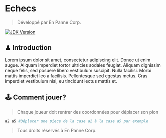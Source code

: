 # Echecs
> Développé par En Panne Corp.

[![JDK Version][jdk-image]][jdk-url]

## ♟ Introduction

Lorem ipsum dolor sit amet, consectetur adipiscing elit. Donec ut enim augue. Aliquam imperdiet tortor ultricies sodales feugiat. Aliquam dignissim neque felis, sed posuere libero vestibulum suscipit. Nulla facilisi. Morbi mattis imperdiet leo a facilisis. Pellentesque sed egestas metus. Cras imperdiet vestibulum nisi, eu tincidunt lectus mattis et.

## 🕹 Comment jouer?

> Chaque joueur doit rentrer des coordonnées pour déplacer son pion
```bash
a2 a5 #Déplacer une piece de la case a2 à la case a5 par exemple
```

> Tous droits réservés à En Panne Corp.

[jdk-image]: https://img.shields.io/badge/JAVA%20JDK-8%20required-red
[jdk-url]: https://www.oracle.com/java/technologies/javase-jdk8-downloads.html